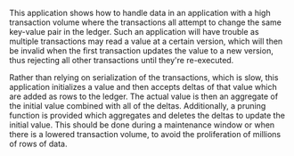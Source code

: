 This application shows how to handle data in an application with a high transaction volume where the transactions all attempt to change the same key-value pair in the ledger. Such an application will have trouble as multiple transactions may read a value at a certain version, which will then be invalid when the first transaction updates the value to a new version, thus rejecting all other transactions until they're re-executed.

Rather than relying on serialization of the transactions, which is slow, this application initializes a value and then accepts deltas of that value which are added as rows to the ledger. The actual value is then an aggregate of the initial value combined with all of the deltas. Additionally, a pruning function is provided which aggregates and deletes the deltas to update the initial value. This should be done during a maintenance window or when there is a lowered transaction volume, to avoid the proliferation of millions of rows of data.
